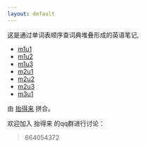 ```yaml
---
layout: default
---
```


这是通过单词表顺序查词典堆叠形成的英语笔记,

* [m1u1](m1u1.html)
* [m1u2](m1u2.html)
* [m1u3](m1u3.html)
* [m2u1](m2u1.html)
* [m2u2](m2u2.html)
* [m2u3](m2u3.html)
* [m3u1](m3u1.html)

由 <a href="https://github.com/karsacui">抬得来</a> 拼合。

欢迎加入 抬得来 的qq群进行讨论：

<blockquote>
664054372
</blockquote>
